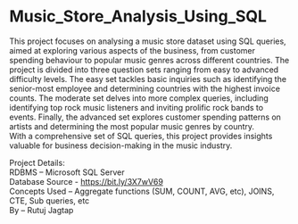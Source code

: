 # Music_Store_Analysis_Using_SQL

  This project focuses on analysing a music store dataset using SQL queries, aimed at exploring various aspects of the business, from customer spending behaviour to popular music genres across different countries. 
The project is divided into three question sets ranging from easy to advanced difficulty levels. The easy set tackles basic inquiries such as identifying the senior-most employee and determining countries with the highest invoice counts. The moderate set delves into more complex queries, including identifying top rock music listeners and inviting prolific rock bands to events. Finally, the advanced set explores customer spending patterns on artists and determining the most popular music genres by country.   
  With a comprehensive set of SQL queries, this project provides insights valuable for business decision-making in the music industry.  
  

Project Details:  
RDBMS – Microsoft SQL Server  
Database Source - https://bit.ly/3X7wV69  
Concepts Used – Aggregate functions (SUM, COUNT, AVG, etc), JOINS, CTE, Sub queries, etc  
By – Rutuj Jagtap
